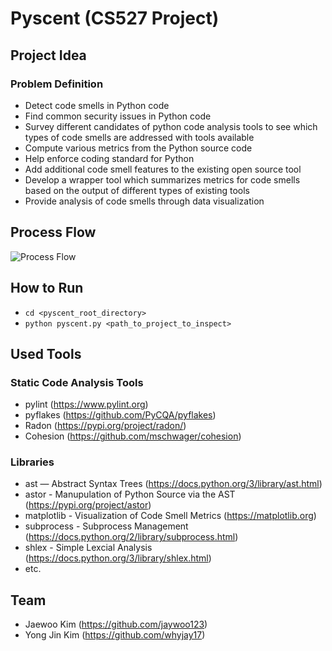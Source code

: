 # Pyscent (CS527 Project)
## Project Idea
### Problem Definition
- Detect code smells in Python code
- Find common security issues in Python code
- Survey different candidates of python code analysis tools to see which types of code smells are addressed with tools available
- Compute various metrics from the Python source code
- Help enforce coding standard for Python
- Add additional code smell features to the existing open source tool
- Develop a wrapper tool which summarizes metrics for code smells based on the output of different types of existing tools
- Provide analysis of code smells through data visualization

## Process Flow
![Process Flow](https://i.imgur.com/2HsO83e.png)

## How to Run
- `cd <pyscent_root_directory>`
- `python pyscent.py <path_to_project_to_inspect>`

## Used Tools
### Static Code Analysis Tools
- pylint (https://www.pylint.org)
- pyflakes (https://github.com/PyCQA/pyflakes)
- Radon (https://pypi.org/project/radon/)
- Cohesion (https://github.com/mschwager/cohesion)
### Libraries
- ast — Abstract Syntax Trees (https://docs.python.org/3/library/ast.html)
- astor - Manupulation of Python Source via the AST (https://pypi.org/project/astor)
- matplotlib - Visualization of Code Smell Metrics (https://matplotlib.org)
- subprocess - Subprocess Management (https://docs.python.org/2/library/subprocess.html)
- shlex - Simple Lexcial Analysis (https://docs.python.org/3/library/shlex.html)
- etc.

## Team
- Jaewoo Kim (https://github.com/jaywoo123)
- Yong Jin Kim (https://github.com/whyjay17)
